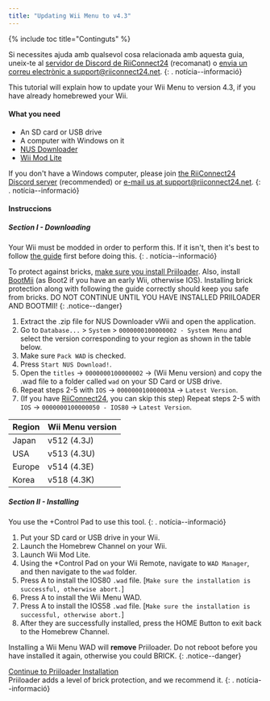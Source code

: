 ```yaml
---
title: "Updating Wii Menu to v4.3"
---
```


{% include toc title="Continguts" %}

Si necessites ajuda amb qualsevol cosa relacionada amb aquesta guia, uneix-te al [servidor de Discord de RiiConnect24](https://discord.gg/rc24) (recomanat) o [envia un correu electrònic a support@riiconnect24.net](mailto:support@riiconnect24.net).
{: . notícia--informació}

This tutorial will explain how to update your Wii Menu to version 4.3, if you have already homebrewed your Wii.

#### What you need

* An SD card or USB drive
* A computer with Windows on it
* [NUS Downloader](https://github.com/WiiDatabase/nusdownloader/releases/latest)
* [Wii Mod Lite](https://oscwii.org/library/app/WiiModLite)

If you don't have a Windows computer, please join [the RiiConnect24 Discord server](https://discord.gg/rc24) (recommended) or [e-mail us at support@riiconnect24.net](mailto:support@riiconnect24.net).
{: . notícia--informació}

#### Instruccions

##### Section I - Downloading

Your Wii must be modded in order to perform this. If it isn't, then it's best to follow [the guide](get-started) first before doing this.
{: . notícia--informació}

To protect against bricks, [make sure you install Priiloader](priiloader). Also, install [BootMii](bootmii) (as Boot2 if you have an early Wii, otherwise IOS). Installing brick protection along with following the guide correctly should keep you safe from bricks. DO NOT CONTINUE UNTIL YOU HAVE INSTALLED PRIILOADER AND BOOTMII!
{: .notice--danger}

1. Extract the .zip file for NUS Downloader vWii and open the application.
2. Go to `Database...` > `System` > `0000000100000002 - System Menu` and select the version corresponding to your region as shown in the table below.
3. Make sure `Pack WAD` is checked.
4. Press `Start NUS Download!`.
5. Open the `titles` -> `0000000100000002` -> (Wii Menu version) and copy the .wad file to a folder called `wad` on your SD Card or USB drive.
6. Repeat steps 2-5 with `IOS` -> `000000010000003A` -> `Latest Version`.
7. (If you have [RiiConnect24](riiconnect24), you can skip this step) Repeat steps 2-5 with `IOS` -> `0000000100000050 - IOS80` -> `Latest Version`.

| Region | Wii Menu version |
| ------ | ---------------- |
| Japan  | v512 (4.3J)      |
| USA    | v513 (4.3U)      |
| Europe | v514 (4.3E)      |
| Korea  | v518 (4.3K)      |

##### Section II - Installing

You use the +Control Pad to use this tool.
{: . notícia--informació}

1. Put your SD card or USB drive in your Wii.
2. Launch the Homebrew Channel on your Wii.
3. Launch Wii Mod Lite.
4. Using the +Control Pad on your Wii Remote, navigate to `WAD Manager`, and then navigate to the `wad` folder.
5. Press A to install the IOS80 `.wad` file. [`Make sure the installation is successful, otherwise abort.`]
6. Press A to install the Wii Menu WAD.
7. Press A to install the IOS58 `.wad` file. [`Make sure the installation is successful, otherwise abort.`]
8. After they are successfully installed, press the HOME Button to exit back to the Homebrew Channel.

Installing a Wii Menu WAD will **remove** Priiloader. Do not reboot before you have installed it again, otherwise you could BRICK.
{: .notice--danger}

[Continue to Priiloader Installation](priiloader)<br> Priiloader adds a level of brick protection, and we recommend it.
{: . notícia--informació}
